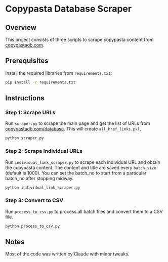# Copypasta Database Scraper

## Overview

This project consists of three scripts to scrape copypasta content from [copypastadb.com](https://copypastadb.com).

## Prerequisites

Install the required libraries from `requirements.txt`:

```sh
pip install -r requirements.txt
```

## Instructions

### Step 1: Scrape URLs

Run `scraper.py` to scrape the main page and get the list of URLs from [copypastadb.com/database](https://copypastadb.com/database). This will create `all_href_links.pkl`.

```sh
python scraper.py
```

### Step 2: Scrape Individual URLs

Run `individual_link_scraper.py` to scrape each individual URL and obtain the copypasta content. The content and title are saved every `batch_size` (default is 1000).
You can set the batch_no to start from a particular batch_no after stopping midway.

```sh
python individual_link_scraper.py
```

### Step 3: Convert to CSV

Run `process_to_csv.py` to process all batch files and convert them to a CSV file.

```sh
python process_to_csv.py
```

## Notes

Most of the code was written by Claude with minor tweaks.
